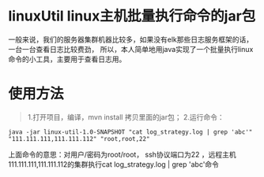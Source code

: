 # linuxUtil linux主机批量执行命令的jar包
一般来说，我们的服务器集群机器比较多，如果没有elk那些日志服务框架的话，一台一台查看日志比较费劲，
所以，本人简单地用java实现了一个批量执行linux命令的小工具，主要用于查看日志用。
# 使用方法
> 1.打开项目，编译，mvn install 拷贝里面的jar包；
>2.运行命令：
```
java -jar linux-util-1.0-SNAPSHOT "cat log_strategy.log | grep 'abc'" "111.111.111,111.111.112" "root,root,22"
```
上面命令的意思：对用户/密码为root/root， ssh协议端口为22 ，远程主机111.111.111,111.111.112的集群执行cat log_strategy.log | grep 'abc'命令




